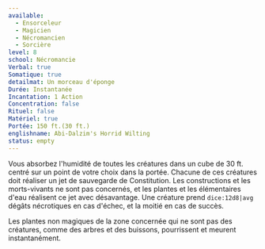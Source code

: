 ```yaml
---
available:
  - Ensorceleur
  - Magicien
  - Nécromancien
  - Sorcière
level: 8
school: Nécromancie
Verbal: true
Somatique: true
detailmat: Un morceau d'éponge
Durée: Instantanée
Incantation: 1 Action
Concentration: false
Rituel: false
Matériel: true
Portée: 150 ft.(30 ft.)
englishname: Abi-Dalzim's Horrid Wilting
status: empty
---
```

Vous absorbez l'humidité de toutes les créatures dans un cube de 30 ft. centré sur un point de votre choix dans la portée. Chacune de ces créatures doit réaliser un jet de sauvegarde de Constitution. Les constructions et les morts-vivants ne sont pas concernés, et les plantes et les élémentaires d'eau réalisent ce jet avec désavantage. Une créature prend `dice:12d8|avg` dégâts nécrotiques en cas d'échec, et la moitié en cas de succès.

Les plantes non magiques de la zone concernée qui ne sont pas des créatures, comme des arbres et des buissons, pourrissent et meurent instantanément. 
